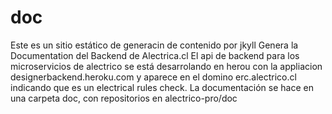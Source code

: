 # doc
Este es un sitio estático de generacin de contenido por jkyll 
Genera la Documentation del Backend de Alectrica.cl
El api de backend para los microservicios de alectrico se está desarrolando en herou con la appliacion designerbackend.heroku.com y aparece en el domino erc.alectrico.cl indicando que es un electrical rules check.
La documentación se hace en una carpeta doc, con repositorios en alectrico-pro/doc
